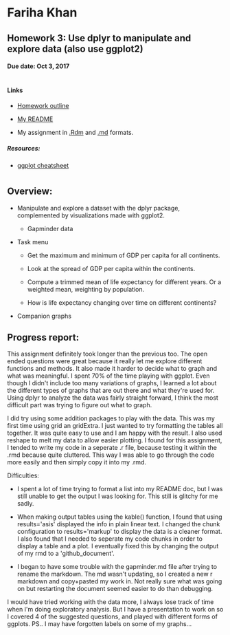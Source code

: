 # Fariha Khan 

## Homework 3: Use dplyr to manipulate and explore data (also use ggplot2)
#### Due date: Oct 3, 2017

#
#### **Links**

 - [Homework outline](http://stat545.com/hw03_dplyr-and-more-ggplot2.html)
 
 - [My README](https://github.com/farihakhan/STAT545-hw-khan-fariha/blob/master/hw_03/readme.md)
 
 - My assignment in [.Rdm](https://github.com/farihakhan/STAT545-hw-khan-fariha/blob/master/hw_03/hw03_dplyr.Rmd) and [.md](https://github.com/farihakhan/STAT545-hw-khan-fariha/blob/master/hw_03/hw03_dplyr.md) formats.
 
##### Resources:

 - [ggplot cheatsheet](https://www.rstudio.com/wp-content/uploads/2015/03/ggplot2-cheatsheet.pdf)

#
## **Overview:**

 - Manipulate and explore a dataset with the dplyr package, complemented by visualizations made with ggplot2.
 
      - Gapminder data
       
 - Task menu
 
      - Get the maximum and minimum of GDP per capita for all continents.

      - Look at the spread of GDP per capita within the continents.

      - Compute a trimmed mean of life expectancy for different years. Or a weighted mean, weighting by population.

      - How is life expectancy changing over time on different continents?
       
 - Companion graphs
 
## **Progress report:**

This assignment definitely took longer than the previous too. The open ended questions were great because it really let me explore different functions and methods. It also made it harder to decide what to graph and what was meaningful. I spent 70% of the time playing with ggplot. Even though I didn't include too many variations of graphs, I learned a lot about the different types of graphs that are out there and what they're used for. Using dplyr to analyze the data was fairly straight forward, I think the most difficult part was trying to figure out what to graph. 

I did try using some addition packages to play with the data. This was my first time using grid an gridExtra. I just wanted to try formatting the tables all together. It was quite easy to use and I am happy with the result. I also used reshape to melt my data to allow easier plotting. I found for this assignment, I tended to write my code in a seperate .r file, because testing it within the .rmd because quite cluttered. This way I was able to go through the code more easily and then simply copy it into my .rmd.

Difficulties:
- I spent a lot of time trying to format a list into my README doc, but I was still unable to get the output I was looking for. This still is glitchy for me sadly.

- When making output tables using the kable() function, I found that using results='asis' displayed the info in plain linear text. I changed the chunk configuration to results='markup' to display the data is a cleaner format. I also found that I needed to seperate my code chunks in order to display a table and a plot. I eventually fixed this by changing the output of my rmd to a 'github_document'.

- I began to have some trouble with the gapminder.md file after trying to rename the markdown. The md wasn't updating, so I created a new r markdown and copy+pasted my work in. Not really sure what was going on but restarting the document seemed easier to do than debugging.

I would have tried working with the data more, I always lose track of time when I'm doing exploratory analysis. But I have a presentation to work on so I covered 4 of the suggested questions, and played with different forms of ggplots.
PS.. I may have forgotten labels on some of my graphs...